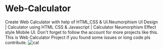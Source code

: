 # Web-Calculator
Create Web Calculator with help of HTML,CSS &amp; UI.Neumorphism UI Design | Calculator using HTML CSS &amp; Javascript | Calculator Neumorphism Effect style Mobile UI.
Don't forget to follow  the account for more projects like this.
This is Web Calculator Project if you found some issues or long code pls contribute.
![cal](https://user-images.githubusercontent.com/70462831/217017453-ca361687-9e2d-4e99-89b8-c0e95289241f.jpg)

